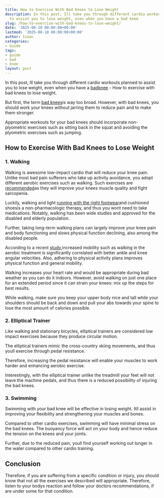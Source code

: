 ```yaml
---
title: How to Exercise With Bad Knees to Lose Weight
description: In this post, Ill take you through different cardio workouts planned
  to assist you to lose weight, even when you have a bad knee
slug: /how-to-exercise-with-bad-knees-to-lose-weight/
date: '2025-08-10 00:00:00+00:00'
lastmod: '2025-08-10 00:00:00+00:00'
author: Isaac
categories:
- Guide
tags:
- guide
- bad
- knee
layout: post
---
```

In this post, Ill take you through different cardio workouts planned to assist you to lose weight, even when you have a [bad](https://pestpolicy.com/best-running-shoes-for-bad-knees/)[knee](https://pestpolicy.com/running-with-bad-knees/) - How to exercise with bad knees to lose weight.

But first, the term [bad knees](https://www.health.harvard.edu/pain/moving-away-from-knee-osteoarthritis)is way too broad. However, with bad knees, you should work your knees without jarring them to reduce pain and to make them stronger.

Appropriate workouts for your bad knees should incorporate non-plyometric exercises such as sitting back in the squat and avoiding the plyometric exercises such as jumping.

##  How to Exercise With Bad Knees to Lose Weight

###  1. Walking

Walking is awesome low-impact cardio that will reduce your knee pain. Unlike most bad pain sufferers who take up activity avoidance, you adopt different aerobic exercises such as walking. Such exercises are [recommended](https://www.ncbi.nlm.nih.gov/pubmed/18279766)as they will improve your knees muscle quality and fight sarcopenia.

Luckily, walking and light [running with the right footwear](https://pestpolicy.com/best-running-shoes-for-bad-knees/)and cushioned shoesis a non-pharmacologic therapy, and thus you wont need to take medications. Notably, walking has been wide studies and approved for the disabled and elderly population.

Further, taking long-term walking plans can largely improve your knee pain and body functioning and slows physical function declining, also among the disabled people.

According to a recent [study](https://www.ncbi.nlm.nih.gov/pubmed/15696558),increased mobility such as walking in the aerobic treatment is significantly correlated with better ankle and knee angular velocities. Also, adhering to physical activity plans improves physical function and general mobility.

Walking increases your heart rate and would be appropriate during bad weather as you can do it indoors. However, avoid walking on just one place for an extended period since it can strain your knees: mix up the steps for best results.

While walking, make sure you keep your upper body nice and tall while your shoulders should be back and down and pull your abs towards your spine to lose the most amount of calories possible.

###  2. Elliptical Trainer

Like walking and stationary bicycles, elliptical trainers are considered low impact exercises because they produce circular motion.

The elliptical trainers mimic the cross-country skiing movements, and thus youll exercise through pedal resistance.

Therefore, increasing the pedal resistance will enable your muscles to work harder and enhancing aerobic exercise.

Interestingly, with the elliptical trainer unlike the treadmill your feet will not leave the machine pedals, and thus there is a reduced possibility of injuring the bad knees.

###  3. Swimming

Swimming with your bad knee will be effective in losing weight. Itll assist in improving your flexibility and strengthening your muscles and bones.

Compared to other cardio exercises, swimming will have minimal stress on the bad knees. The buoyancy force will act on your body and hence reduce the tension on the knees and your joints.

Further, due to the reduced pain, youll find yourself working out longer in the water compared to other cardio training.

##  Conclusion

Therefore, if you are suffering from a specific condition or injury, you should know that not all the exercises we described will appropriate. Therefore, listen to your bodys reaction and follow your doctors recommendations, if are under some for that condition.